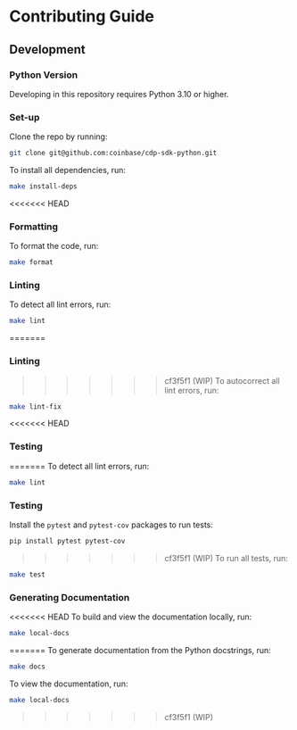 # Contributing Guide

## Development

### Python Version

Developing in this repository requires Python 3.10 or higher.

### Set-up

Clone the repo by running:

```bash
git clone git@github.com:coinbase/cdp-sdk-python.git
```

To install all dependencies, run:

```bash
make install-deps
```

<<<<<<< HEAD
### Formatting

To format the code, run:

```bash
make format
```

### Linting

To detect all lint errors, run:

```bash
make lint
```

=======
### Linting

>>>>>>> cf3f5f1 (WIP)
To autocorrect all lint errors, run:

```bash
make lint-fix
```

<<<<<<< HEAD
### Testing
=======
To detect all lint errors, run:

```bash
make lint
```

### Testing

Install the `pytest` and `pytest-cov` packages to run tests:

```bash
pip install pytest pytest-cov
```

>>>>>>> cf3f5f1 (WIP)
To run all tests, run:

```bash
make test
```

### Generating Documentation

<<<<<<< HEAD
To build and view the documentation locally, run:

```bash
make local-docs
```
=======
To generate documentation from the Python docstrings, run:

```bash
make docs
```

To view the documentation, run:

```bash
make local-docs
```
>>>>>>> cf3f5f1 (WIP)
